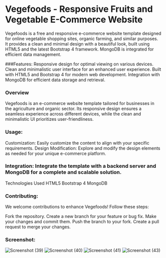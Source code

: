 # Vegefoods - Responsive Fruits and Vegetable E-Commerce Website
Vegefoods is a free and responsive e-commerce website template designed for online vegetable shopping sites, organic farming, and similar purposes. It provides a clean and minimal design with a beautiful look, built using HTML5 and the latest Bootstrap 4 framework. MongoDB is integrated for efficient data management.

###Features:
Responsive design for optimal viewing on various devices.
Clean and minimalistic user interface for an enhanced user experience.
Built with HTML5 and Bootstrap 4 for modern web development.
Integration with MongoDB for efficient data storage and retrieval.
### Overview
Vegefoods is an e-commerce website template tailored for businesses in the agriculture and organic sector. Its responsive design ensures a seamless experience across different devices, while the clean and minimalistic UI prioritizes user-friendliness.

### Usage:
Customization: Easily customize the content to align with your specific requirements.
Design Modification: Explore and modify the design elements as needed for your unique e-commerce platform.
### Integration: Integrate the template with a backend server and MongoDB for a complete and scalable solution.
Technologies Used
HTML5
Bootstrap 4
MongoDB
### Contributing:
We welcome contributions to enhance Vegefoods! Follow these steps:

Fork the repository.
Create a new branch for your feature or bug fix.
Make your changes and commit them.
Push the branch to your fork.
Create a pull request to merge your changes.

### Screenshot:
![Screenshot (39)](https://github.com/sibaprasad350/Vegefoods/assets/117096489/4a08054e-7990-4c7c-a754-c69b409480b2)
![Screenshot (40)](https://github.com/sibaprasad350/Vegefoods/assets/117096489/555f10c3-a587-49a6-a640-6e9838907ec7)
![Screenshot (41)](https://github.com/sibaprasad350/Vegefoods/assets/117096489/f138de9d-5d85-42b4-abe2-4bc1414e04f8)
![Screenshot (43)](https://github.com/sibaprasad350/Vegefoods/assets/117096489/97500522-c55a-4ead-a125-297dcaa4a464)


